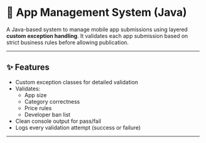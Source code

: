 # 📱 App Management System (Java)

A Java-based system to manage mobile app submissions using layered **custom exception handling**. It validates each app submission based on strict business rules before allowing publication.

---

## ✨ Features

- Custom exception classes for detailed validation
- Validates:
  - App size
  - Category correctness
  - Price rules
  - Developer ban list
- Clean console output for pass/fail
- Logs every validation attempt (success or failure)

---
